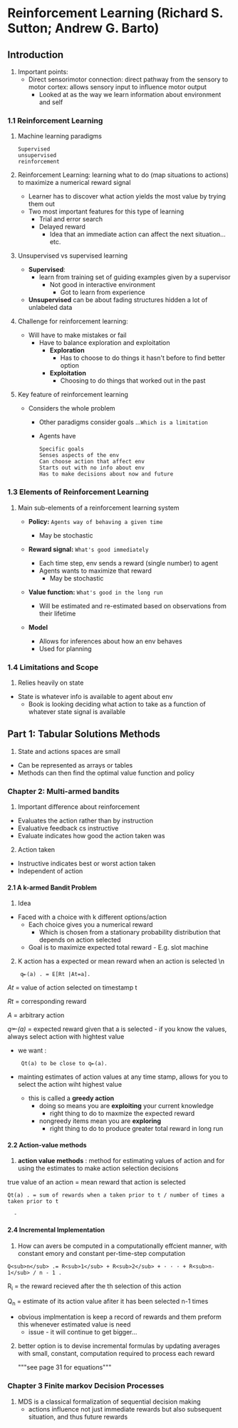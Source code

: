 # Reinforcement Learning (Richard S. Sutton; Andrew G. Barto)

## Introduction

1. Important points:
    - Direct sensorimotor connection: direct pathway from the sensory to motor cortex: allows sensory input to influence motor output
      - Looked at as the way we learn information about environment and self

     
### 1.1 Reinforcement Learning
1. Machine learning paradigms
   ```
   Supervised
   unsupervised 
   reinforcement
   ```


3. Reinforcement Learning: learning what to do (map situations to actions) to maximize a numerical reward signal
	 - Learner has to discover what action yields the most value by trying them out
      - Two most important features for this type of learning
        - Trial and error search
        - Delayed reward
          - Idea that an immediate action can affect the next situation…etc.


4. Unsupervised vs supervised learning
    - **Supervised**:
      - learn from training set of guiding examples given by a supervisor
        - Not good in interactive environment
          -  Got to learn from experience 
    - **Unsupervised** can be about fading structures hidden a lot of unlabeled data

5. Challenge for reinforcement learning:
    - Will have to make mistakes or fail 
      - Have to balance exploration and exploitation
        - **Exploration**
          - Has to choose to do things it hasn't before to find better option
        - **Exploitation**
          - Choosing to do things that worked out in the past


6. Key feature of reinforcement learning
    - Considers the whole problem 
      - Other paradigms consider goals ...`Which is a limitation`

      - Agents have 
        ```
        Specific goals
        Senses aspects of the env
        Can choose action that affect env
        Starts out with no info about env
        Has to make decisions about now and future
        ```
        
### 1.3 Elements of Reinforcement Learning

1. Main sub-elements of a reinforcement learning system
   - **Policy:**
      `Agents way of behaving a given time`
       - May be stochastic
         
    - **Reward signal:** `What's good immediately `
      - Each time step, env sends a reward (single number) to agent
      - Agents wants to maximize that reward
        - May be stochastic
          
    - **Value function:** `What's good in the long run`
      - Will be estimated and re-estimated based on observations from their lifetime
        
    - **Model**
      - Allows for inferences about how an env behaves
      - Used for planning
     
        
### 1.4 Limitations and Scope
1. Relies heavily on state
  - State is whatever info is available to agent about env
    - Book is looking deciding what action to take as a function of whatever state signal is available 

## Part 1: Tabular Solutions Methods
1. State and actions spaces are small
  - Can be represented as arrays or tables
  - Methods can then find the optimal value function and policy


### Chapter 2: Multi-armed bandits

1. Important difference about reinforcement
  - Evaluates the action rather than by instruction
  - Evaluative feedback cs instructive
  - Evaluate indicates how good the action taken was
2. Action taken
  - Instructive indicates best or worst action taken
  - Independent of action

#### 2.1 A k-armed Bandit Problem

1. Idea
  - Faced with a choice with k different options/action
    - Each choice gives you a numerical reward
      - Which is chosen from a stationary probability distribution that depends on action selected 
    - Goal is to maximize expected total reward
          - E.g. slot machine

2. K action has a expected or mean reward when an action is selected \n
```
    q⇤(a) . = E[Rt |At=a].
```
_At_ = value of action selected on timestamp t

_Rt_ = corresponding reward

_A_ = arbitrary action

_q⇤(a)_ = expected reward given that a is selected
     - if you know the values, always select action with hightest value
  - we want :

    ` Qt(a) to be close to q⇤(a).`
  - mainting estimates of action values at any time stamp, allows for you to select the action wiht highest value
    - this is called a **greedy action**
      - doing so means you are **exploiting** your current knowledge
        - right thing to do to maxmize the expected reward
      - nongreedy items mean you are **exploring**
        - right thing to do to produce greater total reward in long run

#### 2.2 Action-value methods
1. **action value methods** : method for estimating values of action and for using the estimates to make action selection decisions

true value of an action = mean reward that action is selected

`Qt(a) . = sum of rewards when a taken prior to t / number of times a taken prior to t`



       
           
     
      - 
    
#### 2.4 Incremental Implementation     

1. How can avers be computed in a computationally effcient manner, with constant emory and constant per-time-step computation

```Q<sub>n</sub> .= R<sub>1</sub> + R<sub>2</sub> + · · · + R<sub>n-1</sub> / n - 1 .```

R<sub>i</sub> = the reward recieved after the th selection of this action

Q<sub>n</sub> = estimate of its action value afiter it has been selected n-1 times
  
  - obvious implmentation is keep a record of rewards and them preform this whenever estimated value is need
  	- issue
           - it will continue to get bigger...
2. better option is to devise incremental formulas by updating averages with small, constant, computation required to process each reward

     """see page 31 for equations"""


### Chapter 3 Finite markov Decision Processes
1. MDS is a classical formalization of sequential decision making
   - actions influence not just immediate rewards but also subsequent situation, and thus future rewards




     


